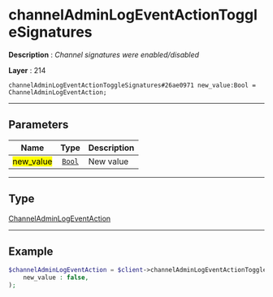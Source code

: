 # channelAdminLogEventActionToggleSignatures

**Description** : *Channel signatures were enabled/disabled*

**Layer** : 214

```tl
channelAdminLogEventActionToggleSignatures#26ae0971 new_value:Bool = ChannelAdminLogEventAction;
```

---

## Parameters

| Name | Type | Description |
| :---: | :---: | :--- |
| <mark>new_value</mark> | [`Bool`](type/Bool) | New value |

---

## Type

[ChannelAdminLogEventAction](type/ChannelAdminLogEventAction)

---

## Example

```php
$channelAdminLogEventAction = $client->channelAdminLogEventActionToggleSignatures(
	new_value : false,
);
```